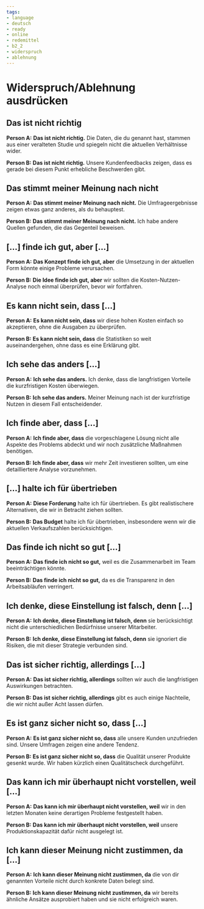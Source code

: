 ```yaml
---
tags:
- language
- deutsch
- ready
- online
- redemittel
- b2_2
- widerspruch
- ablehnung
---
```


# Widerspruch/Ablehnung ausdrücken

## Das ist nicht richtig

__Person A:__ __Das ist nicht richtig.__ Die Daten, die du genannt hast, stammen aus einer veralteten Studie und spiegeln nicht die aktuellen Verhältnisse wider.

__Person B:__ __Das ist nicht richtig.__ Unsere Kundenfeedbacks zeigen, dass es gerade bei diesem Punkt erhebliche Beschwerden gibt.

## Das stimmt meiner Meinung nach nicht

__Person A:__ __Das stimmt meiner Meinung nach nicht.__ Die Umfrageergebnisse zeigen etwas ganz anderes, als du behauptest.

__Person B:__ __Das stimmt meiner Meinung nach nicht.__ Ich habe andere Quellen gefunden, die das Gegenteil beweisen.

## [...] finde ich gut, aber [...]

__Person A:__ __Das Konzept finde ich gut, aber__ die Umsetzung in der aktuellen Form könnte einige Probleme verursachen.

__Person B:__ __Die Idee finde ich gut, aber__ wir sollten die Kosten-Nutzen-Analyse noch einmal überprüfen, bevor wir fortfahren.

## Es kann nicht sein, dass [...]

__Person A:__ __Es kann nicht sein, dass__ wir diese hohen Kosten einfach so akzeptieren, ohne die Ausgaben zu überprüfen.

__Person B:__ __Es kann nicht sein, dass__ die Statistiken so weit auseinandergehen, ohne dass es eine Erklärung gibt.

## Ich sehe das anders [...]

__Person A:__ __Ich sehe das anders.__ Ich denke, dass die langfristigen Vorteile die kurzfristigen Kosten überwiegen.

__Person B:__ __Ich sehe das anders.__ Meiner Meinung nach ist der kurzfristige Nutzen in diesem Fall entscheidender.

## Ich finde aber, dass [...]

__Person A:__ __Ich finde aber, dass__ die vorgeschlagene Lösung nicht alle Aspekte des Problems abdeckt und wir noch zusätzliche Maßnahmen benötigen.

__Person B:__ __Ich finde aber, dass__ wir mehr Zeit investieren sollten, um eine detailliertere Analyse vorzunehmen.

## [...] halte ich für übertrieben

__Person A:__ __Diese Forderung__ halte ich für übertrieben. Es gibt realistischere Alternativen, die wir in Betracht ziehen sollten.

__Person B:__ __Das Budget__ halte ich für übertrieben, insbesondere wenn wir die aktuellen Verkaufszahlen berücksichtigen.

## Das finde ich nicht so gut [...]

__Person A:__ __Das finde ich nicht so gut,__ weil es die Zusammenarbeit im Team beeinträchtigen könnte.

__Person B:__ __Das finde ich nicht so gut,__ da es die Transparenz in den Arbeitsabläufen verringert.

## Ich denke, diese Einstellung ist falsch, denn [...]

__Person A:__ __Ich denke, diese Einstellung ist falsch, denn__ sie berücksichtigt nicht die unterschiedlichen Bedürfnisse unserer Mitarbeiter.

__Person B:__ __Ich denke, diese Einstellung ist falsch, denn__ sie ignoriert die Risiken, die mit dieser Strategie verbunden sind.

## Das ist sicher richtig, allerdings [...]

__Person A:__ __Das ist sicher richtig, allerdings__ sollten wir auch die langfristigen Auswirkungen betrachten.

__Person B:__ __Das ist sicher richtig, allerdings__ gibt es auch einige Nachteile, die wir nicht außer Acht lassen dürfen.

## Es ist ganz sicher nicht so, dass [...]

__Person A:__ __Es ist ganz sicher nicht so, dass__ alle unsere Kunden unzufrieden sind. Unsere Umfragen zeigen eine andere Tendenz.

__Person B:__ __Es ist ganz sicher nicht so, dass__ die Qualität unserer Produkte gesenkt wurde. Wir haben kürzlich einen Qualitätscheck durchgeführt.

## Das kann ich mir überhaupt nicht vorstellen, weil [...]

__Person A:__ __Das kann ich mir überhaupt nicht vorstellen, weil__ wir in den letzten Monaten keine derartigen Probleme festgestellt haben.

__Person B:__ __Das kann ich mir überhaupt nicht vorstellen, weil__ unsere Produktionskapazität dafür nicht ausgelegt ist.

## Ich kann dieser Meinung nicht zustimmen, da [...]

__Person A:__ __Ich kann dieser Meinung nicht zustimmen, da__ die von dir genannten Vorteile nicht durch konkrete Daten belegt sind.

__Person B:__ __Ich kann dieser Meinung nicht zustimmen, da__ wir bereits ähnliche Ansätze ausprobiert haben und sie nicht erfolgreich waren.
